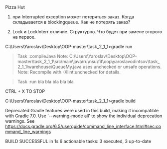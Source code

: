 Pizza Hut 

1) при Interrupted exception может потеряться заказ. Когда складывается в blockingqueue. Как не потерять заказ?



2) Lock и LockInterr отличие. Структурно. Что будет при замене второго на первое.






C:\Users\Yaroslav\Desktop\OOP-master\task_2_1_1>gradle run

> Task :compileJava
Note: C:\Users\Yaroslav\Desktop\OOP-master\task_2_1_1\src\main\java\ru\nsu\fit\oop\yaroslavodintsov\task_2_1_1\warehouse\QueueMy.java uses unchecked or unsafe operations.
Note: Recompile with -Xlint:unchecked for details.

> Task :run
bla
bla
bla
bla
bla

CTRL + X TO STOP

C:\Users\Yaroslav\Desktop\OOP-master\task_2_1_1>gradle build

Deprecated Gradle features were used in this build, making it incompatible with Gradle 7.0.
Use '--warning-mode all' to show the individual deprecation warnings.
See https://docs.gradle.org/6.5/userguide/command_line_interface.html#sec:command_line_warnings

BUILD SUCCESSFUL in 1s
6 actionable tasks: 3 executed, 3 up-to-date
